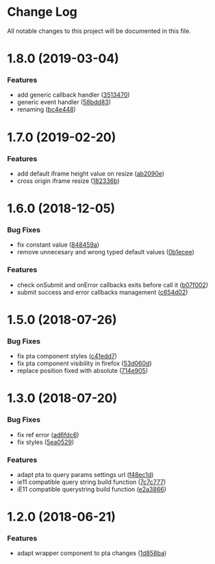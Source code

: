 # Change Log

All notable changes to this project will be documented in this file.

<a name="1.8.0"></a>
# 1.8.0 (2019-03-04)


### Features

* add generic callback handler ([3513470](https://github.com/SUI-Components/schibsted-spain-components/commit/3513470))
* generic event handler ([58bdd83](https://github.com/SUI-Components/schibsted-spain-components/commit/58bdd83))
* renaming ([bc4e448](https://github.com/SUI-Components/schibsted-spain-components/commit/bc4e448))



<a name="1.7.0"></a>
# 1.7.0 (2019-02-20)


### Features

* add default iframe height value on resize ([ab2090e](https://github.com/SUI-Components/schibsted-spain-components/commit/ab2090e))
* cross origin iframe resize ([182336b](https://github.com/SUI-Components/schibsted-spain-components/commit/182336b))



<a name="1.6.0"></a>
# 1.6.0 (2018-12-05)


### Bug Fixes

* fix constant value ([848459a](https://github.com/SUI-Components/schibsted-spain-components/commit/848459a))
* remove unnecesary and wrong typed default values ([0b1ecee](https://github.com/SUI-Components/schibsted-spain-components/commit/0b1ecee))


### Features

* check onSubmit and onError callbacks exits before call it ([b07f002](https://github.com/SUI-Components/schibsted-spain-components/commit/b07f002))
* submit success and error callbacks management ([c654d02](https://github.com/SUI-Components/schibsted-spain-components/commit/c654d02))



<a name="1.5.0"></a>
# 1.5.0 (2018-07-26)


### Bug Fixes

* fix pta component styles ([c41edd7](https://github.com/SUI-Components/schibsted-spain-components/commit/c41edd7))
* fix pta component visibility in firefox ([53d060d](https://github.com/SUI-Components/schibsted-spain-components/commit/53d060d))
* replace position fixed with absolute ([714e905](https://github.com/SUI-Components/schibsted-spain-components/commit/714e905))



<a name="1.3.0"></a>
# 1.3.0 (2018-07-20)


### Bug Fixes

* fix ref error ([ad6fdc6](https://github.com/SUI-Components/schibsted-spain-components/commit/ad6fdc6))
* fix styles ([5ea0529](https://github.com/SUI-Components/schibsted-spain-components/commit/5ea0529))


### Features

* adapt pta to query params settings url ([f48ec1d](https://github.com/SUI-Components/schibsted-spain-components/commit/f48ec1d))
* ie11 compatible query string build function ([7c7c777](https://github.com/SUI-Components/schibsted-spain-components/commit/7c7c777))
* iE11 compatible querystring build function ([e2a3866](https://github.com/SUI-Components/schibsted-spain-components/commit/e2a3866))



<a name="1.2.0"></a>
# 1.2.0 (2018-06-21)


### Features

* adapt wrapper component to pta changes ([1d858ba](https://github.com/SUI-Components/schibsted-spain-components/commit/1d858ba))



